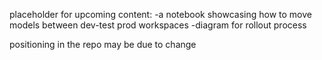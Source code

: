 placeholder for upcoming content:
-a notebook showcasing how to move models between dev-test prod workspaces
-diagram for rollout process

positioning in the repo may be due to change